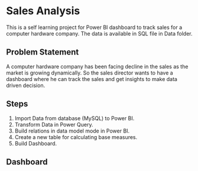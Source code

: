 
# Sales Analysis
This is a self learning project for Power BI dashboard to track sales for a computer hardware company. The data is available in SQL file in Data folder. 


## Problem Statement
A computer hardware company has been facing decline in the sales as the market is growing dynamically. So the sales director wants to have a dashboard where he can track the sales and get insights to make data driven decision.
## Steps
1. Import Data from database (MySQL) to Power BI.
2. Transform Data in Power Query.
3. Build relations in data model mode in Power BI.
4. Create a new table for calculating base measures.
5. Build Dashboard.

## Dashboard